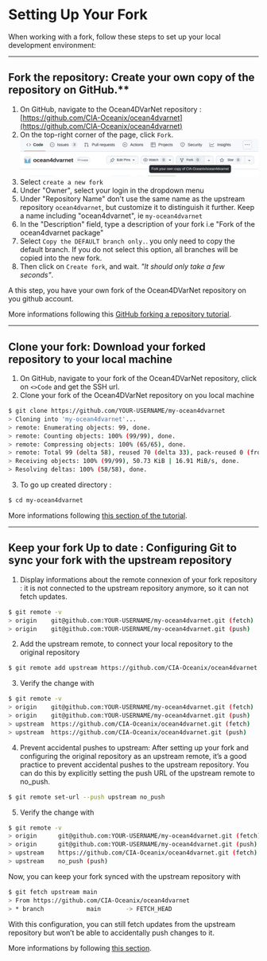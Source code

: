 # Setting Up Your Fork

When working with a fork, follow these steps to set up your local development environment:

---
## Fork the repository: Create your own copy of the repository on GitHub.**

1. On GitHub, navigate to the Ocean4DVarNet repository : [https://github.com/CIA-Oceanix/ocean4dvarnet](https://github.com/CIA-Oceanix/ocean4dvarnet)
2. On the top-right corner of the page, click `Fork`.
![](./img/fork.png)
1. Select `create a new fork`
2. Under "Owner", select your login in the dropdown menu
3. Under "Repository Name" don't use the same name as the upstream repository `ocean4dvarnet`, but customize it to distinguish it further. Keep a name including "ocean4dvarnet", ie `my-ocean4dvarnet`
4. In the "Description" field, type a description of your fork i.e "Fork of the  ocean4dvarnet package"
5. Select `Copy the DEFAULT branch only.`. you only need to copy the default branch. If you do not select this option, all branches will be copied into the new fork.
6. Then click on `Create fork`, and wait. *"It should only take a few seconds"*.


A this step, you have your own fork of the Ocean4DVarNet repository on you github account.

More informations following this [GitHub forking a repository tutorial](https://docs.github.com/en/pull-requests/collaborating-with-pull-requests/working-with-forks/fork-a-repo#forking-a-repository).


---
## Clone your fork: Download your forked repository to your local machine

1. On GitHub, navigate to your fork of the Ocean4DVarNet repository, click on `<>Code` and get the SSH url.
2. Clone your fork of the Ocean4DVarNet repository on you local machine
``` bash
$ git clone https://github.com/YOUR-USERNAME/my-ocean4dvarnet
> Cloning into 'my-ocean4dvarnet'...
> remote: Enumerating objects: 99, done.
> remote: Counting objects: 100% (99/99), done.
> remote: Compressing objects: 100% (65/65), done.
> remote: Total 99 (delta 58), reused 70 (delta 33), pack-reused 0 (from 0)
> Receiving objects: 100% (99/99), 50.73 KiB | 16.91 MiB/s, done.
> Resolving deltas: 100% (58/58), done.
```
3. To go up created directory :
```bash
$ cd my-ocean4dvarnet
```

More informations following [this section of the tutorial](https://docs.github.com/en/pull-requests/collaborating-with-pull-requests/working-with-forks/fork-a-repo#cloning-your-forked-repository).

---
## Keep your fork Up to date : Configuring Git to sync your fork with the upstream repository


1. Display informations about the remote connexion of your fork repository : it is not connected to the upstream repository anymore, so it can not fetch updates.
``` bash
$ git remote -v
> origin    git@github.com:YOUR-USERNAME/my-ocean4dvarnet.git (fetch)
> origin    git@github.com:YOUR-USERNAME/my-ocean4dvarnet.git (push)
```
2. Add the upstream remote, to connect your local repository to the original repository
``` bash
$ git remote add upstream https://github.com/CIA-Oceanix/ocean4dvarnet.git
```
3. Verify the change with
``` bash
$ git remote -v
> origin	git@github.com:YOUR-USERNAME/my-ocean4dvarnet.git (fetch)
> origin	git@github.com:YOUR-USERNAME/my-ocean4dvarnet.git (push)
> upstream	https://github.com/CIA-Oceanix/ocean4dvarnet.git (fetch)
> upstream	https://github.com/CIA-Oceanix/ocean4dvarnet.git (push)
```
4. Prevent accidental pushes to upstream: After setting up your fork and configuring the original repository as an upstream remote, it’s a good practice to prevent accidental pushes to the upstream repository. You can do this by explicitly setting the push URL of the upstream remote to no_push.
``` bash
$ git remote set-url --push upstream no_push
```
5. Verify the change with
``` bash
$ git remote -v
> origin      git@github.com:YOUR-USERNAME/my-ocean4dvarnet.git (fetch)
> origin      git@github.com:YOUR-USERNAME/my-ocean4dvarnet.git (push)
> upstream    https://github.com/CIA-Oceanix/ocean4dvarnet.git (fetch)
> upstream    no_push (push)
```

Now, you can keep your fork synced with the upstream repository with 
``` bash
$ git fetch upstream main
> From https://github.com/CIA-Oceanix/ocean4dvarnet
> * branch            main       -> FETCH_HEAD
```

With this configuration, you can still fetch updates from the upstream repository but won’t be able to accidentally push changes to it.

More informations by following [this section](https://docs.github.com/en/pull-requests/collaborating-with-pull-requests/working-with-forks/fork-a-repo#configuring-git-to-sync-your-fork-with-the-upstream-repository).

